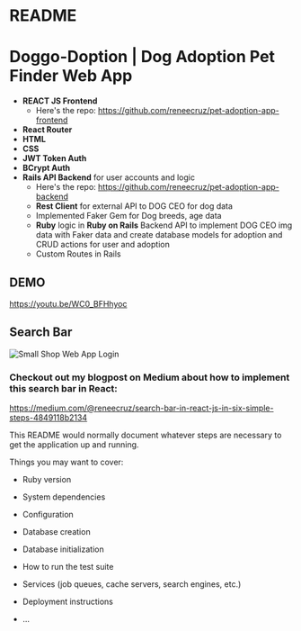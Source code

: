 # README

# Doggo-Doption | Dog Adoption Pet Finder Web App 

* **REACT JS Frontend**
  * Here's the repo: https://github.com/reneecruz/pet-adoption-app-frontend
* **React Router** 
* **HTML** 
* **CSS**
* **JWT Token Auth**
* **BCrypt Auth**
* **Rails API Backend** for user accounts and logic 
  * Here's the repo: https://github.com/reneecruz/pet-adoption-app-backend
  * **Rest Client** for external API to DOG CEO for dog data 
  * Implemented Faker Gem for Dog breeds, age data 
  * **Ruby** logic in **Ruby on Rails** Backend API to implement DOG CEO img data with Faker data and create database models for adoption and CRUD actions for user and adoption
  * Custom Routes in Rails

## DEMO 
https://youtu.be/WC0_BFHhyoc

## Search Bar 

![Small Shop Web App Login](ezgif.com-optimize.gif) 

### Checkout out my blogpost on Medium about how to implement this search bar in React:
https://medium.com/@reneecruz/search-bar-in-react-js-in-six-simple-steps-4849118b2134

This README would normally document whatever steps are necessary to get the
application up and running.

Things you may want to cover:

* Ruby version

* System dependencies

* Configuration

* Database creation

* Database initialization

* How to run the test suite

* Services (job queues, cache servers, search engines, etc.)

* Deployment instructions

* ...
